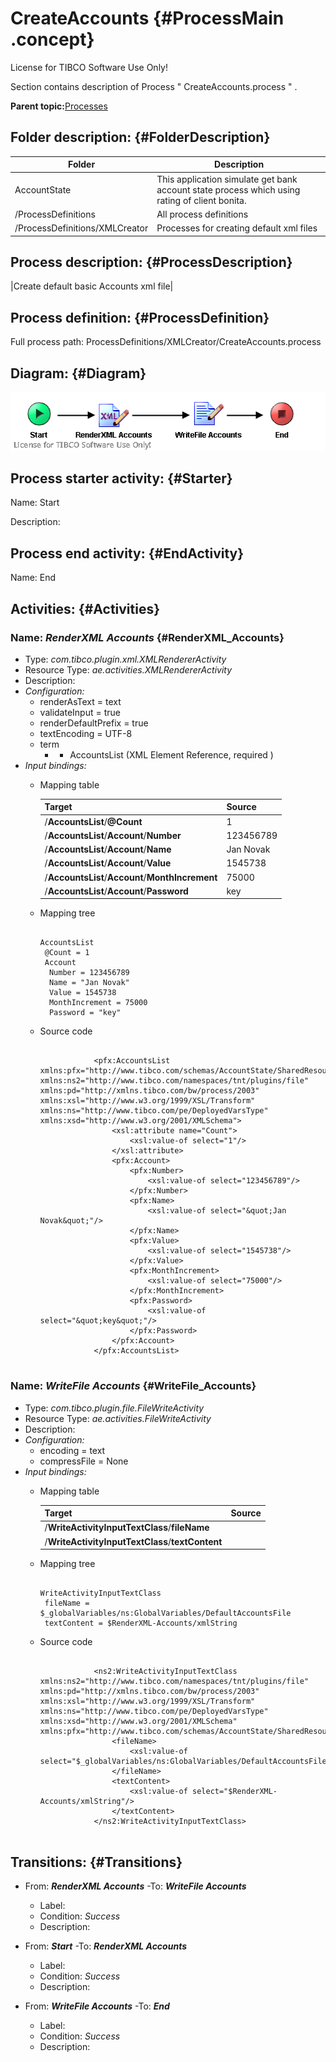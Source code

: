 # CreateAccounts {#ProcessMain .concept}

License for TIBCO Software Use Only!

Section contains description of Process " CreateAccounts.process " .

**Parent topic:**[Processes](../../../../projects/AccountState/common/process.md)

## Folder description: {#FolderDescription}

|Folder|Description|
|------|-----------|
|AccountState|This application simulate get bank account state process which using rating of client bonita.|
|/ProcessDefinitions|All process definitions|
|/ProcessDefinitions/XMLCreator|Processes for creating default xml files|

## Process description: {#ProcessDescription}

|Create default basic Accounts xml file|

## Process definition: {#ProcessDefinition}

Full process path: ProcessDefinitions/XMLCreator/CreateAccounts.process

## Diagram: {#Diagram}

![](CreateAccounts.process.png)

## Process starter activity: {#Starter}

Name: Start

Description:

## Process end activity: {#EndActivity}

Name: End

## Activities: {#Activities}

### Name: ***RenderXML Accounts*** {#RenderXML_Accounts}

-   Type: *com.tibco.plugin.xml.XMLRendererActivity*
-   Resource Type: *ae.activities.XMLRendererActivity*
-   Description:
-   *Configuration:*
    -   renderAsText = text
    -   validateInput = true
    -   renderDefaultPrefix = true
    -   textEncoding = UTF-8
    -   term
        -   - AccountsList \(XML Element Reference, required \)
-   *Input bindings:*
    -   Mapping table

        |Target|Source|
        |------|------|
        |/**AccountsList**/**@Count**|1|
        |/**AccountsList**/**Account**/**Number**|123456789|
        |/**AccountsList**/**Account**/**Name**|Jan Novak|
        |/**AccountsList**/**Account**/**Value**|1545738|
        |/**AccountsList**/**Account**/**MonthIncrement**|75000|
        |/**AccountsList**/**Account**/**Password**|key|

    -   Mapping tree

        ```
        
        AccountsList
         @Count = 1
         Account
          Number = 123456789
          Name = "Jan Novak"
          Value = 1545738
          MonthIncrement = 75000
          Password = "key"
        ```

    -   Source code

        ```
        
                    <pfx:AccountsList xmlns:pfx="http://www.tibco.com/schemas/AccountState/SharedResources/Schema.xsd" xmlns:ns2="http://www.tibco.com/namespaces/tnt/plugins/file" xmlns:pd="http://xmlns.tibco.com/bw/process/2003" xmlns:xsl="http://www.w3.org/1999/XSL/Transform" xmlns:ns="http://www.tibco.com/pe/DeployedVarsType" xmlns:xsd="http://www.w3.org/2001/XMLSchema">
                        <xsl:attribute name="Count">
                            <xsl:value-of select="1"/>
                        </xsl:attribute>
                        <pfx:Account>
                            <pfx:Number>
                                <xsl:value-of select="123456789"/>
                            </pfx:Number>
                            <pfx:Name>
                                <xsl:value-of select="&quot;Jan Novak&quot;"/>
                            </pfx:Name>
                            <pfx:Value>
                                <xsl:value-of select="1545738"/>
                            </pfx:Value>
                            <pfx:MonthIncrement>
                                <xsl:value-of select="75000"/>
                            </pfx:MonthIncrement>
                            <pfx:Password>
                                <xsl:value-of select="&quot;key&quot;"/>
                            </pfx:Password>
                        </pfx:Account>
                    </pfx:AccountsList>
                
        ```


### Name: ***WriteFile Accounts*** {#WriteFile_Accounts}

-   Type: *com.tibco.plugin.file.FileWriteActivity*
-   Resource Type: *ae.activities.FileWriteActivity*
-   Description:
-   *Configuration:*
    -   encoding = text
    -   compressFile = None
-   *Input bindings:*
    -   Mapping table

        |Target|Source|
        |------|------|
        |/**WriteActivityInputTextClass**/**fileName**| |
        |/**WriteActivityInputTextClass**/**textContent**| |

    -   Mapping tree

        ```
        
        WriteActivityInputTextClass
         fileName = $_globalVariables/ns:GlobalVariables/DefaultAccountsFile
         textContent = $RenderXML-Accounts/xmlString
        ```

    -   Source code

        ```
        
                    <ns2:WriteActivityInputTextClass xmlns:ns2="http://www.tibco.com/namespaces/tnt/plugins/file" xmlns:pd="http://xmlns.tibco.com/bw/process/2003" xmlns:xsl="http://www.w3.org/1999/XSL/Transform" xmlns:ns="http://www.tibco.com/pe/DeployedVarsType" xmlns:xsd="http://www.w3.org/2001/XMLSchema" xmlns:pfx="http://www.tibco.com/schemas/AccountState/SharedResources/Schema.xsd">
                        <fileName>
                            <xsl:value-of select="$_globalVariables/ns:GlobalVariables/DefaultAccountsFile"/>
                        </fileName>
                        <textContent>
                            <xsl:value-of select="$RenderXML-Accounts/xmlString"/>
                        </textContent>
                    </ns2:WriteActivityInputTextClass>
                
        ```


## Transitions: {#Transitions}

-   From: ***RenderXML Accounts*** -To: ***WriteFile Accounts***
    -   Label:
    -   Condition: *Success*
    -   Description:

-   From: ***Start*** -To: ***RenderXML Accounts***
    -   Label:
    -   Condition: *Success*
    -   Description:

-   From: ***WriteFile Accounts*** -To: ***End***
    -   Label:
    -   Condition: *Success*
    -   Description:

